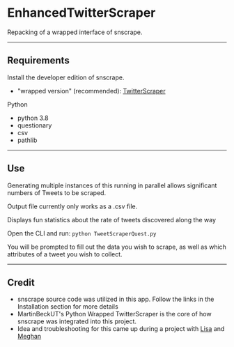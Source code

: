 # EnhancedTwitterScraper
Repacking of a wrapped interface of snscrape.

---

## Requirements

Install the developer edition of snscrape.
- "wrapped version" (recommended): [TwitterScraper](https://github.com/MartinBeckUT/TwitterScraper.git)

Python
- python 3.8
- questionary
- csv
- pathlib

---

## Use

Generating multiple instances of this running in parallel allows significant numbers of Tweets to be scraped.

Output file currently only works as a .csv file.

Displays fun statistics about the rate of tweets discovered along the way


Open the CLI and run:
`python TweetScraperQuest.py`

You will be prompted to fill out the data you wish to scrape, as well as which attributes of a tweet you wish to collect.

---

## Credit

- snscrape source code was utilized in this app. Follow the links in the Installation section for more details
- MartinBeckUT's Python Wrapped TwitterScraper is the core of how snscrape was integrated into this project.
- Idea and troubleshooting for this came up during a project with [Lisa](https://github.com/balllisaann) and [Meghan](https://github.com/megkennedy)
